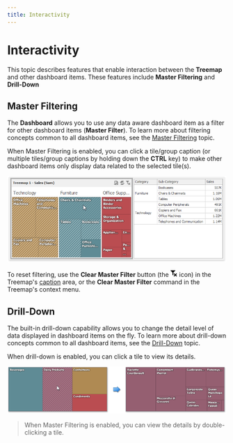 ```yaml
---
title: Interactivity
---
```

# Interactivity
This topic describes features that enable interaction between the **Treemap** and other dashboard items. These features include **Master Filtering** and **Drill-Down**

## Master Filtering
The **Dashboard** allows you to use any data aware dashboard item as a filter for other dashboard items (**Master Filter**). To learn more about filtering concepts common to all dashboard items, see the [Master Filtering](../../../../../dashboard-for-desktop/articles/dashboard-viewer/data-presentation/master-filtering.md) topic.

When Master Filtering is enabled, you can click a tile/group caption (or multiple tiles/group captions by holding down the **CTRL** key) to make other dashboard items only display data related to the selected tile(s).

![Treemap_MasterFiltering2](../../../../images/Img125442.png)

To reset filtering, use the **Clear Master Filter** button (the ![DataShaping_Interactivity_ClearSelection](../../../../images/Img19686.png) icon) in the Treemap's [caption](../../../../../dashboard-for-desktop/articles/dashboard-viewer/data-presentation/dashboard-layout.md) area, or the **Clear Master Filter** command in the Treemap's context menu.

## Drill-Down
The built-in drill-down capability allows you to change the detail level of data displayed in dashboard items on the fly. To learn more about drill-down concepts common to all dashboard items, see the [Drill-Down](../../../../../dashboard-for-desktop/articles/dashboard-viewer/data-presentation/drill-down.md) topic.

When drill-down is enabled, you can click a tile to view its details.

![Treemap_DrillDown](../../../../images/Img127987.png)

> When Master Filtering is enabled, you can view the details by double-clicking a tile.